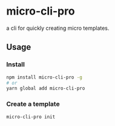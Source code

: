 # micro-cli-pro

a cli for quickly creating  micro templates.

## Usage

### Install

```sh
npm install micro-cli-pro -g
# or
yarn global add micro-cli-pro
```

### Create a template

```sh
micro-cli-pro init
```
